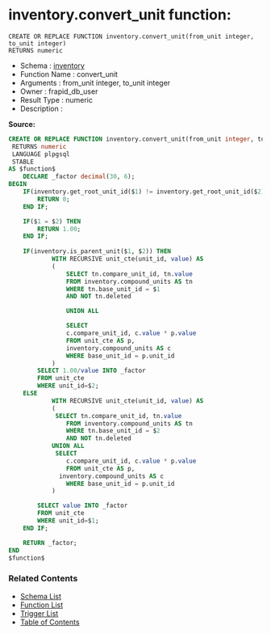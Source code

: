 # inventory.convert_unit function:

```plpgsql
CREATE OR REPLACE FUNCTION inventory.convert_unit(from_unit integer, to_unit integer)
RETURNS numeric
```
* Schema : [inventory](../../schemas/inventory.md)
* Function Name : convert_unit
* Arguments : from_unit integer, to_unit integer
* Owner : frapid_db_user
* Result Type : numeric
* Description : 


**Source:**
```sql
CREATE OR REPLACE FUNCTION inventory.convert_unit(from_unit integer, to_unit integer)
 RETURNS numeric
 LANGUAGE plpgsql
 STABLE
AS $function$
    DECLARE _factor decimal(30, 6);
BEGIN
    IF(inventory.get_root_unit_id($1) != inventory.get_root_unit_id($2)) THEN
        RETURN 0;
    END IF;

    IF($1 = $2) THEN
        RETURN 1.00;
    END IF;
    
    IF(inventory.is_parent_unit($1, $2)) THEN
            WITH RECURSIVE unit_cte(unit_id, value) AS 
            (
                SELECT tn.compare_unit_id, tn.value
                FROM inventory.compound_units AS tn 
				WHERE tn.base_unit_id = $1
				AND NOT tn.deleted

                UNION ALL

                SELECT 
                c.compare_unit_id, c.value * p.value
                FROM unit_cte AS p, 
                inventory.compound_units AS c 
                WHERE base_unit_id = p.unit_id
            )
        SELECT 1.00/value INTO _factor
        FROM unit_cte
        WHERE unit_id=$2;
    ELSE
            WITH RECURSIVE unit_cte(unit_id, value) AS 
            (
             SELECT tn.compare_unit_id, tn.value
                FROM inventory.compound_units AS tn 
				WHERE tn.base_unit_id = $2
				AND NOT tn.deleted
            UNION ALL
             SELECT 
                c.compare_unit_id, c.value * p.value
                FROM unit_cte AS p, 
              inventory.compound_units AS c 
                WHERE base_unit_id = p.unit_id
            )

        SELECT value INTO _factor
        FROM unit_cte
        WHERE unit_id=$1;
    END IF;

    RETURN _factor;
END
$function$

```

### Related Contents
* [Schema List](../../schemas.md)
* [Function List](../../functions.md)
* [Trigger List](../../triggers.md)
* [Table of Contents](../../README.md)

